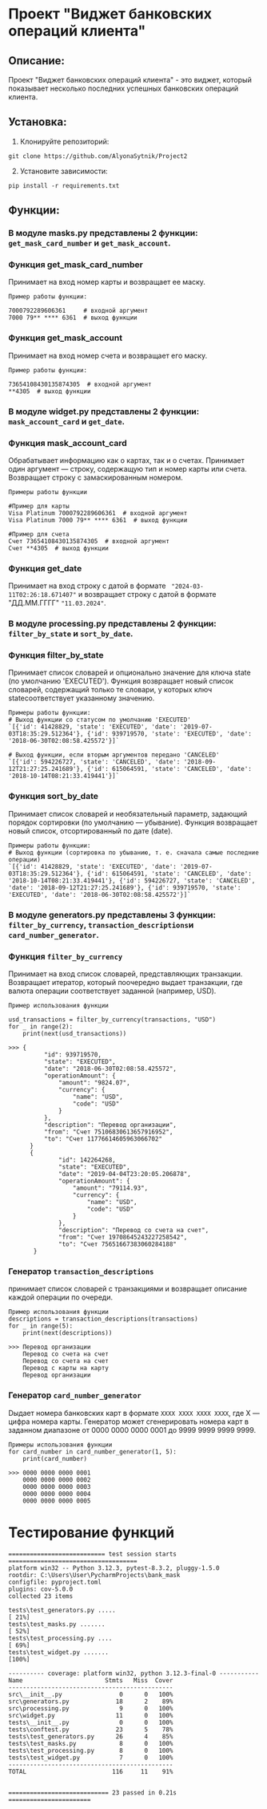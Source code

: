 # Проект "Виджет банковских операций клиента"

## Описание:
Проект "Виджет банковских операций клиента" - это виджет, который показывает несколько последних успешных банковских операций клиента.

## Установка:

1. Клонируйте репозиторий:
```
git clone https://github.com/AlyonaSytnik/Project2
```
2. Установите зависимости:
```
pip install -r requirements.txt
```

## Функции:
### В модуле **masks.py** представлены 2 функции: ```get_mask_card_number``` и ```get_mask_account```.
### Функция get_mask_card_number
Принимает на вход номер карты и возвращает ее маску.
``` 
Пример работы функции:

7000792289606361     # входной аргумент
7000 79** **** 6361  # выход функции 
```
### Функция get_mask_account 
Принимает на вход номер счета и возвращает его маску.
``` 
Пример работы функции:

73654108430135874305  # входной аргумент
**4305  # выход функции 
```

### В модуле **widget.py** представлены 2 функции: ```mask_account_card``` и ```get_date```.

### Функция mask_account_card
Обрабатывает информацию как о картах, так и о счетах. Принимает один аргумент — 
строку, содержащую тип и номер карты или счета. Возвращает строку с замаскированным номером.

```
Примеры работы функции

#Пример для карты
Visa Platinum 7000792289606361  # входной аргумент
Visa Platinum 7000 79** **** 6361  # выход функции

#Пример для счета
Счет 73654108430135874305  # входной аргумент
Счет **4305  # выход функции 
```

### Функция get_date
Принимает на вход строку с датой в формате ``` "2024-03-11T02:26:18.671407"``` 
и возвращает строку с датой в формате "ДД.ММ.ГГГГ" ```"11.03.2024"```.

### В модуле **processing.py** представлены 2 функции: ```filter_by_state``` и ```sort_by_date```.

### Функция filter_by_state 

Принимает список словарей и опционально значение для ключа state (по умолчанию 'EXECUTED'). Функция возвращает новый список словарей, 
содержащий только те словари, у которых ключ stateсоответствует указанному значению.

```
Примеры работы функции:
# Выход функции со статусом по умолчанию 'EXECUTED'
`[{'id': 41428829, 'state': 'EXECUTED', 'date': '2019-07-03T18:35:29.512364'}, {'id': 939719570, 'state': 'EXECUTED', 'date': '2018-06-30T02:08:58.425572'}]`

# Выход функции, если вторым аргументов передано 'CANCELED'
`[{'id': 594226727, 'state': 'CANCELED', 'date': '2018-09-12T21:27:25.241689'}, {'id': 615064591, 'state': 'CANCELED', 'date': '2018-10-14T08:21:33.419441'}]`
```

### Функция sort_by_date 
Принимает список словарей и необязательный параметр, задающий порядок сортировки (по умолчанию — убывание). Функция возвращает новый список, 
отсортированный по дате (date).

``` 
Примеры работы функции:
# Выход функции (сортировка по убыванию, т. е. сначала самые последние операции)
`[{'id': 41428829, 'state': 'EXECUTED', 'date': '2019-07-03T18:35:29.512364'}, {'id': 615064591, 'state': 'CANCELED', 'date': '2018-10-14T08:21:33.419441'}, {'id': 594226727, 'state': 'CANCELED', 'date': '2018-09-12T21:27:25.241689'}, {'id': 939719570, 'state': 'EXECUTED', 'date': '2018-06-30T02:08:58.425572'}]`
```

### В модуле **generators.py** представлены 3 функции: ```filter_by_currency```, ```transaction_descriptions```и ```card_number_generator```. 

### Функция ```filter_by_currency```
Принимает на вход список словарей, представляющих транзакции. Возвращает 
итератор, который поочередно выдает транзакции, где валюта операции 
соответствует заданной (например, USD).

```
Пример использования функции

usd_transactions = filter_by_currency(transactions, "USD")
for _ in range(2):
    print(next(usd_transactions))

>>> {
          "id": 939719570,
          "state": "EXECUTED",
          "date": "2018-06-30T02:08:58.425572",
          "operationAmount": {
              "amount": "9824.07",
              "currency": {
                  "name": "USD",
                  "code": "USD"
              }
          },
          "description": "Перевод организации",
          "from": "Счет 75106830613657916952",
          "to": "Счет 11776614605963066702"
      }
      {
              "id": 142264268,
              "state": "EXECUTED",
              "date": "2019-04-04T23:20:05.206878",
              "operationAmount": {
                  "amount": "79114.93",
                  "currency": {
                      "name": "USD",
                      "code": "USD"
                  }
              },
              "description": "Перевод со счета на счет",
              "from": "Счет 19708645243227258542",
              "to": "Счет 75651667383060284188"
       }

```

### Генератор ```transaction_descriptions```
принимает список словарей с транзакциями и возвращает описание каждой операции по очереди.

```
Пример использования функции
descriptions = transaction_descriptions(transactions)
for _ in range(5):
    print(next(descriptions))

>>> Перевод организации
    Перевод со счета на счет
    Перевод со счета на счет
    Перевод с карты на карту
    Перевод организации
```

### Генератор ```card_number_generator```
Dыдает номера банковских карт в формате 
```XXXX XXXX XXXX XXXX```, где X  — цифра номера карты. Генератор может 
сгенерировать номера карт в заданном диапазоне от 0000 0000 0000 0001 до 
9999 9999 9999 9999.

``` 
Примеры использования функции
for card_number in card_number_generator(1, 5):
    print(card_number)

>>> 0000 0000 0000 0001
    0000 0000 0000 0002
    0000 0000 0000 0003
    0000 0000 0000 0004
    0000 0000 0000 0005
```
# Тестирование функций

```
=========================== test session starts ====================================
platform win32 -- Python 3.12.3, pytest-8.3.2, pluggy-1.5.0
rootdir: C:\Users\User\PycharmProjects\bank_mask
configfile: pyproject.toml                      
plugins: cov-5.0.0                              
collected 23 items

tests\test_generators.py .....                                        [ 21%]
tests\test_masks.py .......                                           [ 52%]
tests\test_processing.py ....                                         [ 69%]
tests\test_widget.py .......                                          [100%]

---------- coverage: platform win32, python 3.12.3-final-0 -----------
Name                       Stmts   Miss  Cover
----------------------------------------------
src\__init__.py                0      0   100%
src\generators.py             18      2    89%
src\processing.py              9      0   100%
src\widget.py                 11      0   100%
tests\__init__.py              0      0   100%
tests\conftest.py             23      5    78%
tests\test_generators.py      26      4    85%
tests\test_masks.py            8      0   100%
tests\test_processing.py       8      0   100%
tests\test_widget.py           7      0   100%
----------------------------------------------
TOTAL                        116     11    91%


============================ 23 passed in 0.21s =======================
```